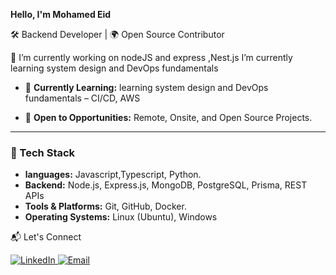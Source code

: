 

**Hello, I'm Mohamed Eid**

🛠️ Backend Developer | 🌍 Open Source Contributor

🔭 I’m currently working on nodeJS and express ,Nest.js
I’m currently learning system design and DevOps fundamentals


- 🌱 **Currently Learning:** learning system design and DevOps fundamentals – CI/CD, AWS

- 🔭 **Open to Opportunities:** Remote, Onsite, and Open Source Projects.

---

### 🧰 Tech Stack
- **languages:** Javascript,Typescript, Python.
- **Backend:** Node.js, Express.js, MongoDB, PostgreSQL, Prisma, REST APIs  
- **Tools & Platforms:** Git, GitHub, Docker.
- **Operating Systems:** Linux (Ubuntu), Windows  


📬 Let's Connect
<p align="left"> <a href="https://www.linkedin.com/in/mohamedeid20/" target="_blank" rel="noreferrer"> <img src="https://img.shields.io/badge/LinkedIn-%230077B5.svg?style=for-the-badge&logo=linkedin&logoColor=white" alt="LinkedIn" /> </a> <a href="mailto:mohamedlatif505@gmail.com" target="_blank" rel="noreferrer"> <img src="https://img.shields.io/badge/Email-D14836?style=for-the-badge&logo=gmail&logoColor=white" alt="Email" /> </a> </p> 
